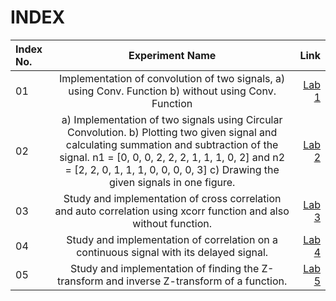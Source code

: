 # INDEX

| Index No.      | Experiment Name | Link     |
| :---        |    :----:   |          ---: |
| 01     | Implementation of convolution of two signals, a)	using Conv. Function b)	without using Conv. Function  | <a href="[#https://github.com/U-Zareen-010/RUET-ECE_4th-Year_1810010/tree/main/4-1%20Digital%20Signal%20Processing/Lab%201">Lab 1</a>   |
| 02   | a) Implementation of two signals using Circular Convolution. b) Plotting two given signal and calculating summation and subtraction of the signal. n1 = [0, 0, 0, 2, 2, 2, 1, 1, 1, 0, 2] and n2 = [2, 2, 0, 1, 1, 1, 0, 0, 0, 0, 3]   c) Drawing the given signals in one figure.  | <a href="#heading-ids">Lab 2</a>    |
| 03   | Study and implementation of cross correlation and auto correlation using xcorr function and also without function.  | <a href="#heading-ids">Lab 3</a>  |
| 04   | Study and implementation of correlation on a continuous signal with its delayed signal.       | <a href="#heading-ids">Lab 4</a>     |
| 05   | Study and implementation of finding the Z-transform and inverse Z-transform of a function.     | <a href="#heading-ids">Lab 5</a>  |
